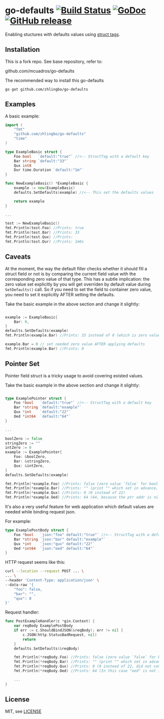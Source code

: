 go-defaults [![Build Status](https://img.shields.io/github/workflow/status/zhlingbo/go-defaults/Test.svg)](https://github.com/zhlingbo/go-defaults/actions) [![GoDoc](http://godoc.org/github.com/zhlingbo/go-defaults?status.png)](https://pkg.go.dev/github.com/zhlingbo/go-defaults) [![GitHub release](https://img.shields.io/github/release/zhlingbo/go-defaults.svg)](https://github.com/zhlingbo/go-defaults/releases)
==============================

Enabling stuctures with defaults values using [struct tags](http://golang.org/pkg/reflect/#StructTag).

Installation
------------

This is a fork repo. See base repository, refer to:

github.com/mcuadros/go-defaults

The recommended way to install this go-defaults

```
go get github.com/zhlingbo/go-defaults
```

Examples
--------

A basic example:

```go
import (
    "fmt"
    "github.com/zhlingbo/go-defaults"
    "time"
)

type ExampleBasic struct {
    Foo bool   `default:"true"` //<-- StructTag with a default key
    Bar string `default:"33"`
    Qux int8
    Dur time.Duration `default:"1m"`
}

func NewExampleBasic() *ExampleBasic {
    example := new(ExampleBasic)
    defaults.SetDefaults(example) //<-- This set the defaults values

    return example
}

...

test := NewExampleBasic()
fmt.Println(test.Foo) //Prints: true
fmt.Println(test.Bar) //Prints: 33
fmt.Println(test.Qux) //Prints:
fmt.Println(test.Dur) //Prints: 1m0s
```

Caveats
-------

At the moment, the way the default filler checks whether it should fill a struct field or not is by comparing the current field value with the corresponding zero value of that type. This has a subtle implication: the zero value set explicitly by you will get overriden by default value during `SetDefaults()` call. So if you need to set the field to container zero value, you need to set it explicitly AFTER setting the defaults.

Take the basic example in the above section and change it slightly:
```go

example := ExampleBasic{
    Bar: 0,
}
defaults.SetDefaults(example)
fmt.Println(example.Bar) //Prints: 33 instead of 0 (which is zero value for int)

example.Bar = 0 // set needed zero value AFTER applying defaults
fmt.Println(example.Bar) //Prints: 0

```

Pointer Set
-------

Pointer field struct is a tricky usage to avoid covering existed values. 

Take the basic example in the above section and change it slightly:
```go

type ExamplePointer struct {
    Foo *bool   `default:"true"` //<-- StructTag with a default key
    Bar *string `default:"example"`
    Qux *int    `default:"22"`
    Oed *int64  `default:"64"`
}

...

boolZero := false
stringZero := ""
intZero := 0
example := ExamplePointer{
    Foo: &boolZero,
    Bar: &stringZero,
    Qux: &intZero,
}
defaults.SetDefaults(example)

fmt.Println(*example.Foo) //Prints: false (zero value `false` for bool but not for bool ptr)
fmt.Println(*example.Bar) //Prints: "" (print "" which set in advance, not "example" for default)
fmt.Println(*example.Qux) //Prints: 0 (0 instead of 22)
fmt.Println(*example.Oed) //Prints: 64 (64, because the ptr addr is nil when SetDefaults)

```

It's also a very useful feature for web application which default values are needed while binding request json.

For example:
```go
type ExamplePostBody struct {
    Foo *bool   `json:"foo" default:"true"` //<-- StructTag with a default key
    Bar *string `json:"bar" default:"example"`
    Qux *int    `json:"qux" default:"22"`
    Oed *int64  `json:"oed" default:"64"`
}
```

HTTP request seems like this:
```bash
curl --location --request POST ... \
... \
--header 'Content-Type: application/json' \
--data-raw '{
    "foo": false,
    "bar": "",
    "qux": 0
}'
```

Request handler:
```go
func PostExampleHandler(c *gin.Context) {
    var reqBody ExamplePostBody
    if err := c.ShouldBindJSON(&reqBody); err != nil {
        c.JSON(http.StatusBadRequest, nil)
        return
    }
    defaults.SetDefaults(&reqBody)

    fmt.Println(*reqBody.Foo) //Prints: false (zero value `false` for bool but not for bool ptr)
    fmt.Println(*reqBody.Bar) //Prints: "" (print "" which set in advance, not "example" for default)
    fmt.Println(*reqBody.Qux) //Prints: 0 (0 instead of 22, did not confused from whether zero value is in json or not)
    fmt.Println(*reqBody.Oed) //Prints: 64 (In this case "oed" is not in req json, so set default 64)

    ...
}
```

License
-------

MIT, see [LICENSE](LICENSE)
